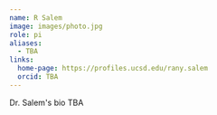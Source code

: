 ```yaml
---
name: R Salem
image: images/photo.jpg
role: pi
aliases:
  - TBA
links:
  home-page: https://profiles.ucsd.edu/rany.salem
  orcid: TBA
---
```


Dr. Salem's bio TBA
